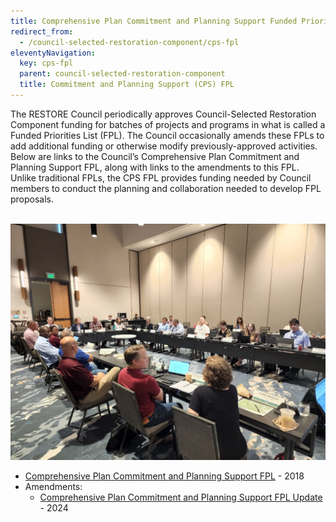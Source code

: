 ```yaml
---
title: Comprehensive Plan Commitment and Planning Support Funded Priorities List
redirect_from:
  - /council-selected-restoration-component/cps-fpl
eleventyNavigation:
  key: cps-fpl
  parent: council-selected-restoration-component
  title: Commitment and Planning Support (CPS) FPL
---
```


The RESTORE Council periodically approves Council-Selected Restoration Component funding for batches of projects and programs in what is called a Funded Priorities List (FPL). The Council occasionally amends these FPLs to add additional funding or otherwise modify previously-approved activities. Below are links to the Council’s Comprehensive Plan Commitment and Planning Support FPL, along with links to the amendments to this FPL. Unlike traditional FPLs, the CPS FPL provides funding needed by Council members to conduct the planning and collaboration needed to develop FPL proposals.

<br>
<img src="/img/20220518_090145.jpg" alt="Meeting" loading="lazy">
</br>

- [Comprehensive Plan Commitment and Planning Support FPL](/uploads/2017_CPS_FPL_Final.pdf) - 2018
- Amendments:
  - [Comprehensive Plan Commitment and Planning Support FPL Update](/uploads/CPS_FPL_2023_Amendment_508.pdf) - 2024
